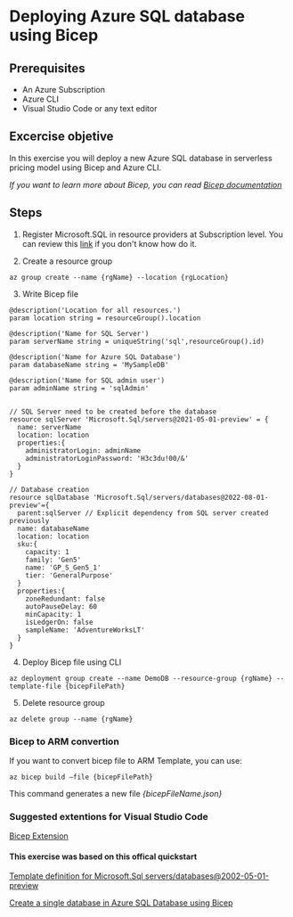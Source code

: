 # Deploying Azure SQL database using Bicep

## Prerequisites
- An Azure Subscription
- Azure CLI
- Visual Studio Code or any text editor


## Excercise objetive
In this exercise you will deploy a new Azure SQL database in serverless pricing model using Bicep and Azure CLI.

*If you want to learn more about Bicep, you can read [Bicep documentation](https://learn.microsoft.com/en-us/azure/azure-resource-manager/bicep/)*

## Steps
1.  Register Microsoft.SQL in resource providers at Subscription level. You can review this [link](https://learn.microsoft.com/en-us/azure/azure-resource-manager/management/resource-providers-and-types#azure-portal) if you don't know how do it.

2.  Create a resource group

`az group create --name {rgName} --location {rgLocation}`

3.  Write Bicep file

```
@description('Location for all resources.')
param location string = resourceGroup().location

@description('Name for SQL Server')
param serverName string = uniqueString('sql',resourceGroup().id)

@description('Name for Azure SQL Database')
param databaseName string = 'MySampleDB'

@description('Name for SQL admin user')
param adminName string = 'sqlAdmin'


// SQL Server need to be created before the database
resource sqlServer 'Microsoft.Sql/servers@2021-05-01-preview' = {
  name: serverName
  location: location
  properties:{
    administratorLogin: adminName
    administratorLoginPassword: 'H3c3du!00/&'
  }
}

// Database creation
resource sqlDatabase 'Microsoft.Sql/servers/databases@2022-08-01-preview'={
  parent:sqlServer // Explicit dependency from SQL server created previously
  name: databaseName
  location: location
  sku:{
    capacity: 1 
    family: 'Gen5'
    name: 'GP_S_Gen5_1'
    tier: 'GeneralPurpose'
  }
  properties:{
    zoneRedundant: false
    autoPauseDelay: 60
    minCapacity: 1
    isLedgerOn: false
    sampleName: 'AdventureWorksLT'
  }
}
```

4.  Deploy Bicep file using CLI

`az deployment group create --name DemoDB --resource-group {rgName} --template-file {bicepFilePath}`


5.  Delete resource group

`az delete group --name {rgName}`

### Bicep to ARM convertion
If you want to convert bicep file to ARM Template, you can use:

`az bicep build –file {bicepFilePath}`

This command generates a new file *{bicepFileName.json}*

### Suggested extentions for Visual Studio Code
[Bicep Extension](https://marketplace.visualstudio.com/items?itemName=ms-azuretools.vscode-bicep)

#### This exercise was based on this offical quickstart

[Template definition for Microsoft.Sql servers/databases@2002-05-01-preview](https://learn.microsoft.com/en-us/azure/templates/microsoft.sql/2022-05-01-preview/servers/databases?pivots=deployment-language-bicep)

[Create a single database in Azure SQL Database using Bicep](https://learn.microsoft.com/en-us/azure/azure-sql/database/single-database-create-bicep-quickstart?view=azuresql&tabs=CLI#prerequisites)